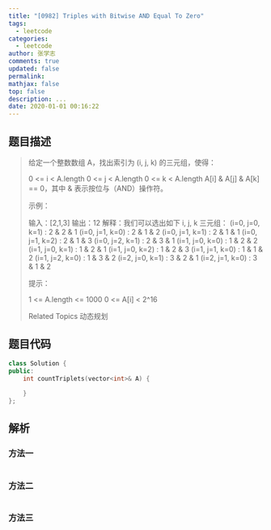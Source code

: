 ```yaml
---
title: "[0982] Triples with Bitwise AND Equal To Zero"
tags:
  - leetcode
categories:
  - leetcode
author: 张学志
comments: true
updated: false
permalink:
mathjax: false
top: false
description: ...
date: 2020-01-01 00:16:22
---
```


## 题目描述

> 给定一个整数数组 A，找出索引为 (i, j, k) 的三元组，使得： 
> 
> 
> 0 <= i < A.length 
> 0 <= j < A.length 
> 0 <= k < A.length 
> A[i] & A[j] & A[k] == 0，其中 & 表示按位与（AND）操作符。 
> 
> 
> 
> 
> 示例： 
> 
> 输入：[2,1,3]
> 输出：12
> 解释：我们可以选出如下 i, j, k 三元组：
> (i=0, j=0, k=1) : 2 & 2 & 1
> (i=0, j=1, k=0) : 2 & 1 & 2
> (i=0, j=1, k=1) : 2 & 1 & 1
> (i=0, j=1, k=2) : 2 & 1 & 3
> (i=0, j=2, k=1) : 2 & 3 & 1
> (i=1, j=0, k=0) : 1 & 2 & 2
> (i=1, j=0, k=1) : 1 & 2 & 1
> (i=1, j=0, k=2) : 1 & 2 & 3
> (i=1, j=1, k=0) : 1 & 1 & 2
> (i=1, j=2, k=0) : 1 & 3 & 2
> (i=2, j=0, k=1) : 3 & 2 & 1
> (i=2, j=1, k=0) : 3 & 1 & 2
> 
> 
> 
> 
> 提示： 
> 
> 
> 1 <= A.length <= 1000 
> 0 <= A[i] < 2^16 
> 
> Related Topics 动态规划

## 题目代码

```cpp
class Solution {
public:
    int countTriplets(vector<int>& A) {
        
    }
};
```

## 解析

### 方法一

```cpp

```

### 方法二

```cpp

```

### 方法三

```cpp

```

